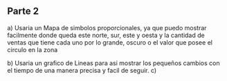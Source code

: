 ## Parte 2
a)
    Usaria un Mapa de simbolos proporcionales, ya que puedo mostrar facilmente donde queda este norte, sur, este y oesta y la cantidad de ventas que tiene cada uno por lo grande, oscuro o el valor que posee el circulo en la zona

b)
    Usaria un grafico de Lineas para asi mostrar los pequeños cambios con el tiempo de una manera precisa y facil de seguir.
c)